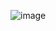 ![image](https://github.com/Hafeed10/Ecommerce--Website/assets/123348244/b5c55b23-c944-4ab8-bf2b-a414f023e866)
